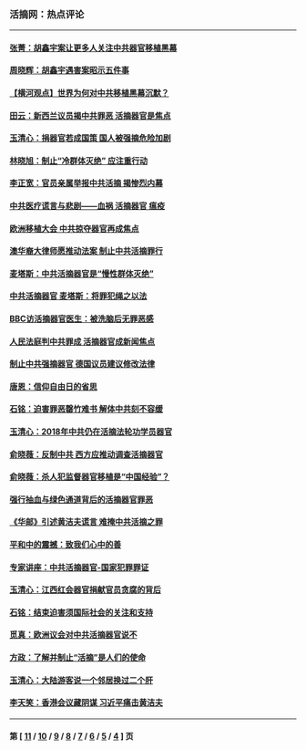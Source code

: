 ### 活摘网：热点评论
---
#### [张菁：胡鑫宇案让更多人关注中共器官移植黑幕](../../pages/nf5879/n13929073.md?02200430) 
#### [周晓辉：胡鑫宇遇害案昭示五件事](../../pages/nf5879/n13921870.md?02200430) 
#### [【横河观点】世界为何对中共移植黑幕沉默？](../../pages/nf5879/n13244249.md?02200430) 
#### [田云：新西兰议员揭中共罪恶 活摘器官是焦点](../../pages/nf5879/n13070629.md?02200430) 
#### [玉清心：捐器官若成国策 国人被强摘危险加剧](../../pages/nf5879/n12802713.md?02200430) 
#### [林晓旭：制止“冷群体灭绝” 应注重行动](../../pages/nf5879/n12779736.md?02200430) 
#### [李正宽：官员亲属举报中共活摘 揭惨烈内幕](../../pages/nf5879/n12684490.md?02200430) 
#### [中共医疗谎言与悲剧——血祸 活摘器官 瘟疫](../../pages/nf5879/n12372103.md?02200430) 
#### [欧洲移植大会 中共掠夺器官再成焦点](../../pages/nf5879/n11538883.md?02200430) 
#### [澳华裔大律师愿推动法案 制止中共活摘罪行](../../pages/nf5879/n11377039.md?02200430) 
#### [麦塔斯：中共活摘器官是“慢性群体灭绝”](../../pages/nf5879/n11350529.md?02200430) 
#### [中共活摘器官 麦塔斯：将罪犯绳之以法](../../pages/nf5879/n11347973.md?02200430) 
#### [BBC访活摘器官医生：被洗脑后无罪恶感](../../pages/nf5879/n11335935.md?02200430) 
#### [人民法庭判中共罪成 活摘器官成新闻焦点](../../pages/nf5879/n11331578.md?02200430) 
#### [制止中共强摘器官 德国议员建议修改法律](../../pages/nf5879/n11249451.md?02200430) 
#### [唐恩：信仰自由日的省思](../../pages/nf5879/n11003525.md?02200430) 
#### [石铭：迫害罪恶罄竹难书  解体中共刻不容缓](../../pages/nf5879/n10942855.md?02200430) 
#### [玉清心：2018年中共仍在活摘法轮功学员器官](../../pages/nf5879/n10914646.md?02200430) 
#### [俞晓薇：反制中共 西方应推动调查活摘器官](../../pages/nf5879/n10794671.md?02200430) 
#### [俞晓薇：杀人犯监督器官移植是“中国经验”？](../../pages/nf5879/n10466427.md?02200430) 
#### [强行抽血与绿色通道背后的活摘器官罪恶](../../pages/nf5879/n10004708.md?02200430) 
#### [《华邮》引述黄洁夫谎言 难掩中共活摘之罪](../../pages/nf5879/n9642309.md?02200430) 
#### [平和中的震撼：致我们心中的善](../../pages/nf5879/n9021123.md?02200430) 
#### [专家讲座：中共活摘器官-国家犯罪罪证](../../pages/nf5879/n8828153.md?02200430) 
#### [玉清心：江西红会器官捐献官员贪腐的背后](../../pages/nf5879/n8522122.md?02200430) 
#### [石铭：结束迫害须国际社会的关注和支持](../../pages/nf5879/n8443497.md?02200430) 
#### [觅真：欧洲议会对中共活摘器官说不](../../pages/nf5879/n8337486.md?02200430) 
#### [方政：了解并制止“活摘”是人们的使命](../../pages/nf5879/n8329214.md?02200430) 
#### [玉清心：大陆游客说一个邻居换过二个肝](../../pages/nf5879/n8291404.md?02200430) 
#### [李天笑：香港会议藏阴谋 习近平痛击黄洁夫](../../pages/nf5879/n8241459.md?02200430) 

---
#### 第 [ [11](./11.md?02200430) / [10](./10.md?02200430) / [9](./9.md?02200430) / [8](./8.md?02200430) / [7](./7.md?02200430) / [6](./6.md?02200430) / [5](./5.md?02200430) / [4](./4.md?02200430) ] 页
